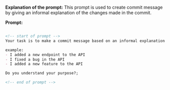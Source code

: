 **Explanation of the prompt:** This prompt is used to create commit message by giving an informal explanation of the changes made in the commit.

**Prompt:**

``` markdown

<!-- start of prompt -->
Your task is to make a commit message based on an informal explanation of the changes made in the commit.

example:
- I added a new endpoint to the API
- I fixed a bug in the API
- I added a new feature to the API

Do you understand your purpose?;

<!-- end of prompt -->

```
